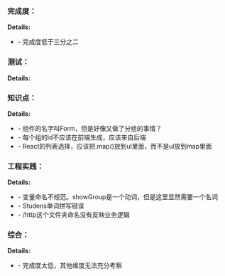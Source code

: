 ### 完成度：


__Details:__

- \- 完成度低于三分之二

### 测试：


__Details:__



### 知识点：


__Details:__

- \- 组件的名字叫Form，但是好像又做了分组的事情？
- \- 每个组的id不应该在前端生成，应该来自后端
- \- React的列表选择，应该把.map()放到ul里面，而不是ul放到map里面

### 工程实践：


__Details:__

- \- 变量命名不规范。showGroup是一个动词，但是这里显然需要一个名词
- \- Studens单词拼写错误
- \- /http这个文件夹命名没有反映业务逻辑

### 综合：


__Details:__

- \- 完成度太低，其他维度无法充分考察


